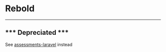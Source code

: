 # Rebold

---

## *** Depreciated ***

See [assessments-laravel](https://github.com/MPC-Rebold/) instead
